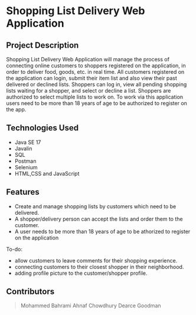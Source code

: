 # Shopping List Delivery Web Application
## Project Description
Shopping List Delivery Web Application will manage the process of connecting online customers to shoppers registered on the application, in order to deliver food, goods, etc. in real time. All customers registered on the application can login, submit their item list and also view their past delivered or declined lists. Shoppers can log in, view all pending shopping lists waiting for a shopper, and select or decline a list. Shoppers are authorized to select multiple lists to work on. To work via this application users need to be more than 18 years of age to be authorized to register on the app.

## Technologies Used

* Java SE 17
* Javalin
* SQL
* Postman
* Selenium
* HTML,CSS and JavaScript


## Features

* Create and manage shopping lists by customers which need to be delivered.
* A shopper/delivery person can accept the lists and order them to the customer.
* A user needs to be more than 18 years of age to be athorized to register on the application
 

To-do:
* allow customers to leave comments for their shopping experience.
* connecting customers to their closest shopper in their neighborhood.
* adding profile picture to the customer/shopper profile.



## Contributors
>Mohammed Bahrami
>Ahnaf Chowdhury
>Dearce Goodman

   
